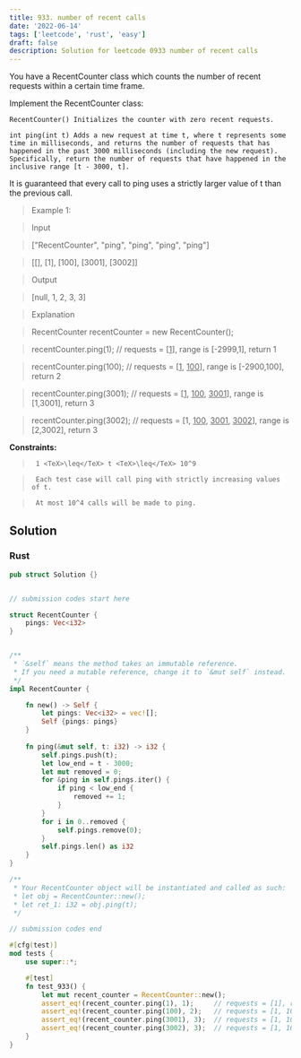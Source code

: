 ```yaml
---
title: 933. number of recent calls
date: '2022-06-14'
tags: ['leetcode', 'rust', 'easy']
draft: false
description: Solution for leetcode 0933 number of recent calls
---
```


 

  You have a RecentCounter class which counts the number of recent requests within a certain time frame.

  Implement the RecentCounter class:

  

  	RecentCounter() Initializes the counter with zero recent requests.

  	int ping(int t) Adds a new request at time t, where t represents some time in milliseconds, and returns the number of requests that has happened in the past 3000 milliseconds (including the new request). Specifically, return the number of requests that have happened in the inclusive range [t - 3000, t].

  

  It is guaranteed that every call to ping uses a strictly larger value of t than the previous call.

   

 >   Example 1:

  

 >   Input

 >   ["RecentCounter", "ping", "ping", "ping", "ping"]

 >   [[], [1], [100], [3001], [3002]]

 >   Output

 >   [null, 1, 2, 3, 3]

 >   Explanation

 >   RecentCounter recentCounter <TeX>=</TeX> new RecentCounter();

 >   recentCounter.ping(1);     // requests <TeX>=</TeX> [<u>1</u>], range is [-2999,1], return 1

 >   recentCounter.ping(100);   // requests <TeX>=</TeX> [<u>1</u>, <u>100</u>], range is [-2900,100], return 2

 >   recentCounter.ping(3001);  // requests <TeX>=</TeX> [<u>1</u>, <u>100</u>, <u>3001</u>], range is [1,3001], return 3

 >   recentCounter.ping(3002);  // requests <TeX>=</TeX> [1, <u>100</u>, <u>3001</u>, <u>3002</u>], range is [2,3002], return 3

  

   

  **Constraints:**

  

 >   	1 <TeX>\leq</TeX> t <TeX>\leq</TeX> 10^9

 >   	Each test case will call ping with strictly increasing values of t.

 >   	At most 10^4 calls will be made to ping.


## Solution
### Rust
```rust
pub struct Solution {}


// submission codes start here

struct RecentCounter {
    pings: Vec<i32>
}


/** 
 * `&self` means the method takes an immutable reference.
 * If you need a mutable reference, change it to `&mut self` instead.
 */
impl RecentCounter {

    fn new() -> Self {
        let pings: Vec<i32> = vec![];
        Self {pings: pings}
    }
    
    fn ping(&mut self, t: i32) -> i32 {
        self.pings.push(t);
        let low_end = t - 3000;
        let mut removed = 0;
        for &ping in self.pings.iter() {
            if ping < low_end {
                removed += 1;
            }
        }
        for i in 0..removed {
            self.pings.remove(0);
        }
        self.pings.len() as i32
    }
}

/**
 * Your RecentCounter object will be instantiated and called as such:
 * let obj = RecentCounter::new();
 * let ret_1: i32 = obj.ping(t);
 */

// submission codes end

#[cfg(test)]
mod tests {
    use super::*;

    #[test]
    fn test_933() {
        let mut recent_counter = RecentCounter::new();
        assert_eq!(recent_counter.ping(1), 1);     // requests = [1], range is [-2999,1], return 1
        assert_eq!(recent_counter.ping(100), 2);   // requests = [1, 100], range is [-2900,100], return 2
        assert_eq!(recent_counter.ping(3001), 3);  // requests = [1, 100, 3001], range is [1,3001], return 3
        assert_eq!(recent_counter.ping(3002), 3);  // requests = [1, 100, 3001, 3002], range is [2,3002], return 3
    }
}

```
